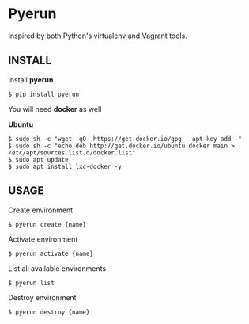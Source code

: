 # Pyerun

Inspired by both Python's virtualenv and Vagrant tools. 


## INSTALL

Install **pyerun**

	$ pip install pyerun

You will need **docker** as well

**Ubuntu**

	$ sudo sh -c "wget -qO- https://get.docker.io/gpg | apt-key add -"
	$ sudo sh -c "echo deb http://get.docker.io/ubuntu docker main > /etc/apt/sources.list.d/docker.list"
	$ sudo apt update
	$ sudo apt install lxc-docker -y



## USAGE

Create environment

	$ pyerun create {name}


Activate environment

	$ pyerun activate {name}


List all available environments 

	$ pyerun list 


Destroy environment

	$ pyerun destroy {name}
